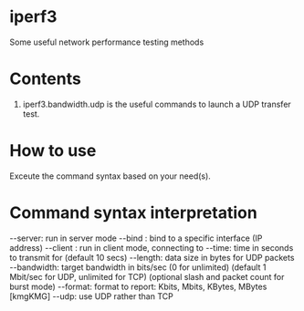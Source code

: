 # iperf3
Some useful network performance testing methods

# Contents
1) iperf3.bandwidth.udp is the useful commands to launch a UDP transfer test. 

# How to use
Exceute the command syntax based on your need(s).

# Command syntax interpretation
--server: run in server mode
--bind <host>: bind to a specific interface (IP address)
--client <host>: run in client mode, connecting to <host>
--time: time in seconds to transmit for (default 10 secs)
--length: data size in bytes for UDP packets
--bandwidth: target bandwidth in bits/sec (0 for unlimited)
                            (default 1 Mbit/sec for UDP, unlimited for TCP)
                            (optional slash and packet count for burst mode)
--format: format to report: Kbits, Mbits, KBytes, MBytes [kmgKMG]
--udp: use UDP rather than TCP
